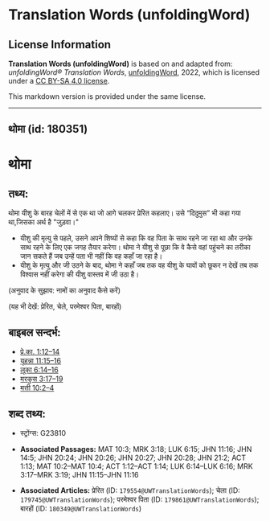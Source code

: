 # Translation Words (unfoldingWord)

## License Information

**Translation Words (unfoldingWord)** is based on and adapted from: _unfoldingWord® Translation Words_, [unfoldingWord](https://unfoldingword.org/utw), 2022, which is licensed under a [CC BY-SA 4.0 license](https://creativecommons.org/licenses/by-sa/4.0/legalcode.en).

This markdown version is provided under the same license.



--------------------------------

## थोमा (id: 180351)

थोमा
====

तथ्य:
-----

थोमा यीशु के बारह चेलों में से एक था जो आगे चलकर प्रेरित कहलाए। उसे “दिदुमुस” भी कहा गया था,जिसका अर्थ है "जुड़वा।"

* यीशु की मृत्यु से पहले, उसने अपने शिष्यों से कहा कि वह पिता के साथ रहने जा रहा था और उनके साथ रहने के लिए एक जगह तैयार करेगा। थोमा ने यीशु से पूछा कि वे कैसे वहां पहुंचने का तरीका जान सकते हैं जब उन्हें पता भी नहीं कि वह कहाँ जा रहा है।
* यीशु के मृत्यु और जी उठने के बाद, थोमा ने कहाँ जब तक वह यीशु के घावों को छूकर न देखें तब तक विश्वास नहीं करेगा की यीशु वास्तव में जी उठा है।

(अनुवाद के सुझाव: नामों का अनुवाद कैसे करें)

(यह भी देखें: प्रेरित, चेले, परमेश्वर पिता, बारहों)

बाइबल सन्दर्भ:
--------------

* [प्रे.का. 1:12–14](https://ref.ly/Acts1:12-Acts1:14)
* [यूहन्ना 11:15–16](https://ref.ly/John11:15-John11:16)
* [लूका 6:14–16](https://ref.ly/Luke6:14-Luke6:16)
* [मरकुस 3:17–19](https://ref.ly/Mark3:17-Mark3:19)
* [मत्ती 10:2–4](https://ref.ly/Matt10:2-Matt10:4)

शब्द तथ्य:
----------

* स्ट्रोंग्स: G23810

* **Associated Passages:** MAT 10:3; MRK 3:18; LUK 6:15; JHN 11:16; JHN 14:5; JHN 20:24; JHN 20:26; JHN 20:27; JHN 20:28; JHN 21:2; ACT 1:13; MAT 10:2–MAT 10:4; ACT 1:12–ACT 1:14; LUK 6:14–LUK 6:16; MRK 3:17–MRK 3:19; JHN 11:15–JHN 11:16
* **Associated Articles:** प्रेरित (ID: `179554@UWTranslationWords`); चेला (ID: `179745@UWTranslationWords`); परमेश्वर पिता (ID: `179861@UWTranslationWords`); बारहों (ID: `180349@UWTranslationWords`)

